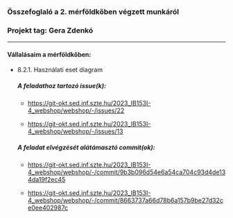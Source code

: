 ### Összefoglaló a 2. mérföldkőben végzett munkáról

### Projekt tag: Gera Zdenkó

___

#### Vállalásaim a mérföldkőben: 

 - 8.2.1. Használati eset diagram

    ##### A feladathoz tartozó issue(k):

     - https://git-okt.sed.inf.szte.hu/2023_IB153I-4_webshop/webshop/-/issues/22

     - https://git-okt.sed.inf.szte.hu/2023_IB153I-4_webshop/webshop/-/issues/13

    ##### A feladat elvégzését alátámasztó commit(ok):

    - https://git-okt.sed.inf.szte.hu/2023_IB153I-4_webshop/webshop/-/commit/9b3b096d54e6a54ca704c93d4de134da19f2ec45

    - https://git-okt.sed.inf.szte.hu/2023_IB153I-4_webshop/webshop/-/commit/8663737a66d78b6a157b9be27d32ce0ee402987c
